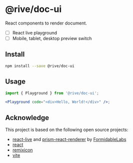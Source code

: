 # @rive/doc-ui

React components to render document.

- [ ] React live playground
- [ ] Mobile, tablet, desktop preview switch

## Install

```bash
npm install --save @rive/doc-ui
```

## Usage

```jsx
import { Playground } from '@rive/doc-ui';

<Playground code="<div>Hello, World!</div>" />;
```

## Acknowledge

This project is based on the following open source projects:

- [react-live](https://github.com/FormidableLabs/react-live) and [prism-react-renderer](https://github.com/FormidableLabs/prism-react-renderer) by [FormidableLabs](https://github.com/FormidableLabs)
- [react](https://reactjs.org)
- [remixicon](https://github.com/Remix-Design/RemixIcon)
- [vite](https://vitejs.dev)

